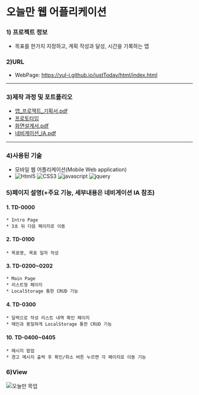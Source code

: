 # 오늘만 웹 어플리케이션

### 1) 프로젝트 정보
* 목표를 한가지 지정하고, 계획 작성과 달성, 시간을 기록하는 앱

### 2)URL
* WebPage: https://yul-i.github.io/justToday/html/index.html
---
### 3)제작 과정 및 포트폴리오
* [앱_프로젝트_기획서.pdf](https://drive.google.com/file/d/1DSRfGAAopl2FfbIh0q_2a2D6a1QmBULk/view?usp=sharing "오늘만 기획서")
* [프로토타입](https://ovenapp.io/view/5HCtJ1SUbpUn09DpLnEX4DWIvZY28FRc/ "오늘만 프로토타입")
* [화면설계서.pdf](https://drive.google.com/file/d/180gBdpQlyU1Veqsn5vSDtKLMIJRGbF9x/view?usp=sharing "오늘만 화면설계서")
* [네비게이션_IA.pdf](https://drive.google.com/file/d/1fCXK3HkcCrcTTIPvro0U2x6POVyyCQzJ/view?usp=sharing "네비게이션IA")
---
### 4)사용된 기술
* 모바일 웹 어플리케이션(Mobile Web application)
* ![Html5](https://img.shields.io/badge/HTML5-red) ![CSS3](https://img.shields.io/badge/CSS3-blue) ![javascript](https://img.shields.io/badge/JavaScript-yellow) ![jquery](https://img.shields.io/badge/jQuery-orange)

### 5)페이지 설명(+주요 기능, 세부내용은 네비게이션 IA 참조)
#### 1. TD-0000 
    * Intro Page  
    * 3초 뒤 다음 페이지로 이동
#### 2. TD-0100
    * 목표명, 목표 일자 작성
#### 3. TD-0200~0202
    * Main Page
    * 리스트형 페이지
    * LocalStorage 통한 CRUD 기능
#### 4. TD-0300
    * 달력으로 작성 리스트 내역 확인 페이지
    * 메인과 동일하게 LocalStorage 통한 CRUD 기능
#### 10. TD-0400~0405
    * 메시지 팝업
    * 경고 메시지 출력 후 확인/취소 버튼 누르면 각 페이지로 이동 기능

### 6)View
![오늘만 목업](https://img1.daumcdn.net/thumb/R1280x0/?scode=mtistory2&fname=https%3A%2F%2Fblog.kakaocdn.net%2Fdn%2Fbt78d5%2FbtqGJwDFKoO%2F3gGW2KLE6o9kpkhcCutd31%2Fimg.jpg)
